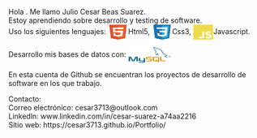 Hola . Me llamo Julio Cesar Beas Suarez. <br>
Estoy aprendiendo sobre desarrollo y testing de software. <br>
Uso los siguientes lenguajes: 
<img align="center" alt="Rafa-HTML" height="30" width="40" src="https://raw.githubusercontent.com/devicons/devicon/master/icons/html5/html5-original.svg">Html5,
<img align="center" alt="Rafa-CSS" height="30" width="40" src="https://raw.githubusercontent.com/devicons/devicon/master/icons/css3/css3-original.svg">Css3,
<img align="center" alt="Rafa-Js" height="30" width="40" src="https://raw.githubusercontent.com/devicons/devicon/master/icons/javascript/javascript-plain.svg">Javascript.<br>
Desarrollo mis bases de datos con: 
<img align="center" alt="MySQL" height="60" width="80" src="https://raw.githubusercontent.com/devicons/devicon/master/icons/mysql/mysql-original-wordmark.svg">.<br>
En esta cuenta de Github se encuentran los proyectos de desarrollo de software en los que trabajo.

<p> Contacto: <br>
 Correo electrónico: cesar3713@outlook.com <br>
 Linkedln: www.linkedin.com/in/cesar-suarez-a74aa2216 <br>
 Sitio web: https://cesar3713.github.io/Portfolio/</p>

